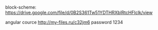 

block-scheme: https://drive.google.com/file/d/0B2S361Tw51YDTHRXblRtcHFIclk/view


angular cource http://my-files.ru/c32jm6 password 1234
